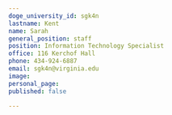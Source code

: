 ```yaml
---
doge_university_id: sgk4n
lastname: Kent
name: Sarah
general_position: staff
position: Information Technology Specialist
office: 116 Kerchof Hall
phone: 434-924-6887
email: sgk4n@virginia.edu
image:
personal_page:
published: false

---
```

